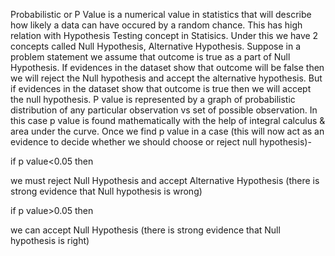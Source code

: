 Probabilistic or P Value is a numerical value in statistics that will describe how likely a data can have occured by a random chance. This has high relation with 
Hypothesis Testing concept in Statisics. Under this we have 2 concepts called Null Hypothesis, Alternative Hypothesis.
Suppose in a problem statement we assume that outcome is true as a part of Null Hypothesis. If evidences in the dataset show that outcome will be false then
we will reject the Null hypothesis and accept the alternative hypothesis. But if evidences in the dataset show that outcome is true then we will accept the
null hypothesis. 
P value is represented by a graph of probabilistic distribution of any particular observation vs set of possible observation. In this case p value is found
mathematically with the help of integral calculus & area under the curve. 
Once we find p value in a case (this will now act as an evidence to decide whether we should choose or reject null hypothesis)-

if p value<0.05 then

we must reject Null Hypothesis and accept Alternative Hypothesis (there is strong evidence that Null hypothesis is wrong)

if p value>0.05 then

we can accept Null Hypothesis (there is strong evidence that Null hypothesis is right)
